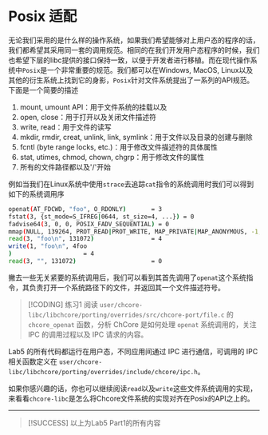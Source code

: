 # Posix 适配

无论我们采用的是什么样的操作系统，如果我们希望能够对上用户态的程序的话，我们都希望其采用同一套的调用规范。相同的在我们开发用户态程序的时候，我们也希望下层的libc提供的接口保持一致，以便于开发者进行移植。而在现代操作系统中`Posix`是一个非常重要的规范。我们都可以在Windows, MacOS, Linux以及其他的衍生系统上找到它的身影，`Posix`针对文件系统提出了一系列的API规范。下面是一个简要的描述


1. mount, umount API：用于文件系统的挂载以及
2. open, close：用于打开以及关闭文件描述符
3. write, read：用于文件的读写
4. mkdir, rmdir, creat, unlink, link, symlink：用于文件以及目录的创建与删除
5. fcntl (byte range locks, etc.)：用于修改文件描述符的具体属性
6. stat, utimes, chmod, chown, chgrp：用于修改文件的属性
7. 所有的文件路径都以及'/'开始

例如当我们在Linux系统中使用`strace`去追踪`cat`指令的系统调用时我们可以得到如下的系统调用序

```bash
openat(AT_FDCWD, "foo", O_RDONLY)       = 3
fstat(3, {st_mode=S_IFREG|0644, st_size=4, ...}) = 0
fadvise64(3, 0, 0, POSIX_FADV_SEQUENTIAL) = 0
mmap(NULL, 139264, PROT_READ|PROT_WRITE, MAP_PRIVATE|MAP_ANONYMOUS, -1, 0) = 0x7cb8b6fd3000
read(3, "foo\n", 131072)                = 4
write(1, "foo\n", 4foo
)                    = 4
read(3, "", 131072)                     = 0

```
撇去一些无关紧要的系统调用后，我们可以看到其首先调用了`openat`这个系统指令，其负责打开一个系统路径下的文件，并返回其一个文件描述符号。

> [!CODING] 练习1
> 阅读 `user/chcore-libc/libchcore/porting/overrides/src/chcore-port/file.c` 的 `chcore_openat` 函数，分析 ChCore 是如何处理 `openat` 系统调用的，关注 IPC 的调用过程以及 IPC 请求的内容。

Lab5 的所有代码都运行在用户态，不同应用间通过 IPC 进行通信，可调用的 IPC 相关函数定义在 `user/chcore-libc/libchcore/porting/overrides/include/chcore/ipc.h`。

如果你感兴趣的话，你也可以继续阅读`read`以及`write`这些文件系统调用的实现，来看看`chcore-libc`是怎么将Chcore文件系统的实现对齐在Posix的API之上的。

---

> [!SUCCESS]
> 以上为Lab5 Part1的所有内容
